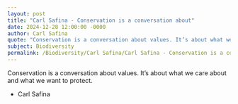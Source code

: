 ```yaml
---
layout: post
title: "Carl Safina - Conservation is a conversation about"
date: 2024-12-28 12:00:00 -0000
author: Carl Safina
quote: "Conservation is a conversation about values. It’s about what we care about and what we want to protect."
subject: Biodiversity
permalink: /Biodiversity/Carl Safina/Carl Safina - Conservation is a conversation about
---
```


Conservation is a conversation about values. It’s about what we care about and what we want to protect.

- Carl Safina
